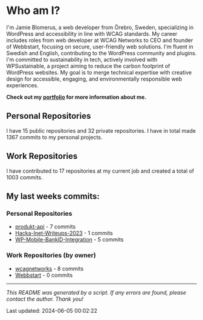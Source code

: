 # Who am I?
I'm Jamie Blomerus, a web developer from Örebro, Sweden, specializing in WordPress and accessibility in line with WCAG standards. My career includes roles from web developer at WCAG Networks to CEO and founder of Webbstart, focusing on secure, user-friendly web solutions. I'm fluent in Swedish and English, contributing to the WordPress community and plugins. I'm committed to sustainability in tech, actively involved with WPSustainable, a project aiming to reduce the carbon footprint of WordPress websites. My goal is to merge technical expertise with creative design for accessible, engaging, and environmentally responsible web experiences.

**Check out my [portfolio](jamie.blomerus.se) for more information about me.**

## Personal Repositories
I have 15 public repositories and 32 private repositories. I have in total made 1367 commits to my personal projects.

## Work Repositories
I have contributed to 17 repositories at my current job and created a total of 1003 commits.
## My last weeks commits:
### Personal Repositories
* [produkt-api](https://github.com/Automatiserad-testning-och-testverktyg/produkt-api) - 7 commits
* [Hacka-Inet-Writeups-2023](https://github.com/jamieblomerus/Hacka-Inet-Writeups-2023) - 1 commits
* [WP-Mobile-BankID-Integration](https://github.com/jamieblomerus/WP-Mobile-BankID-Integration) - 5 commits

### Work Repositories (by owner)
* [wcagnetworks](https://github.com/wcagnetworks) - 8 commits
* [Webbstart](https://github.com/Webbstart) - 0 commits

---

*This README was generated by a script. If any errors are found, please contact the author. Thank you!*

Last updated: 2024-06-05 00:02:22